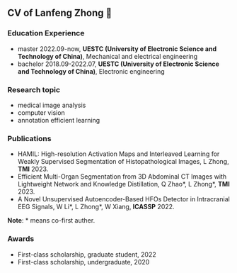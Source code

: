 ## CV of Lanfeng Zhong 👋

### Education Experience
- master 2022.09-now, **UESTC (University of Electronic Science and Technology of China)**, Mechanical and electrical engineering
- bachelor 2018.09-2022.07, **UESTC (University of Electronic Science and Technology of China)**, Electronic engineering

### Research topic
- medical image analysis
- computer vision
- annotation efficient learning

### Publications
- HAMIL: High-resolution Activation Maps and Interleaved Learning for Weakly Supervised Segmentation of Histopathological Images, L Zhong, **TMI** 2023.
- Efficient Multi-Organ Segmentation from 3D Abdominal CT Images with Lightweight Network and Knowledge Distillation, Q Zhao*, L Zhong*, **TMI** 2023.
- A Novel Unsupervised Autoencoder-Based HFOs Detector in Intracranial EEG Signals, W Li*, L Zhong*, W Xiang, **ICASSP** 2022.

**Note**: * means co-first auther.
### Awards
- First-class scholarship, graduate student, 2022
- First-class scholarship, undergraduate, 2020

<!--
**lanfz2000/lanfz2000** is a ✨ _special_ ✨ repository because its `README.md` (this file) appears on your GitHub profile.

Here are some ideas to get you started:

- 🔭 I’m currently working on ...
- 🌱 I’m currently learning ...
- 👯 I’m looking to collaborate on ...
- 🤔 I’m looking for help with ...
- 💬 Ask me about ...
- 📫 How to reach me: ...
- 😄 Pronouns: ...
- ⚡ Fun fact: ...
-->
